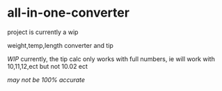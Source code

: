 # all-in-one-converter

project is currently a wip

weight,temp,length converter and tip

*WIP* currently, the tip calc only works with full numbers, ie will work with 10,11,12,ect but not 10.02 ect

*may not be 100% accurate*
